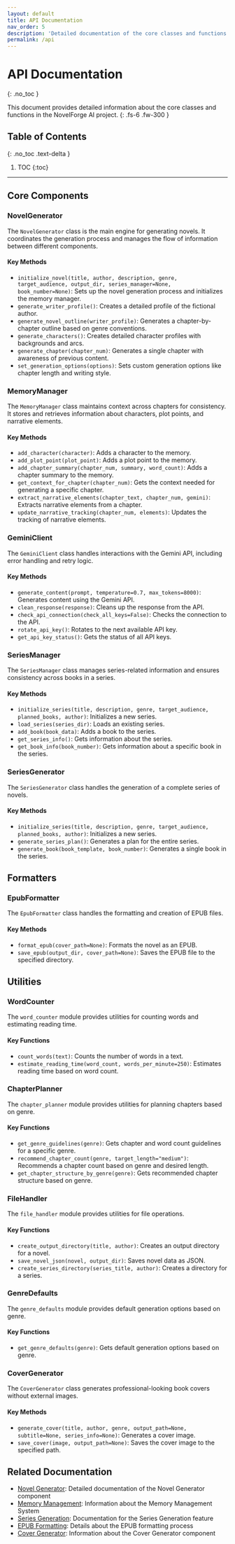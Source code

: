 ```yaml
---
layout: default
title: API Documentation
nav_order: 5
description: 'Detailed documentation of the core classes and functions in NovelForge AI'
permalink: /api
---
```


# API Documentation

{: .no_toc }

This document provides detailed information about the core classes and functions in the NovelForge AI project.
{: .fs-6 .fw-300 }

## Table of Contents

{: .no_toc .text-delta }

1. TOC
   {:toc}

---

## Core Components

### NovelGenerator

The `NovelGenerator` class is the main engine for generating novels. It coordinates the generation process and manages the flow of information between different components.

#### Key Methods

- `initialize_novel(title, author, description, genre, target_audience, output_dir, series_manager=None, book_number=None)`: Sets up the novel generation process and initializes the memory manager.
- `generate_writer_profile()`: Creates a detailed profile of the fictional author.
- `generate_novel_outline(writer_profile)`: Generates a chapter-by-chapter outline based on genre conventions.
- `generate_characters()`: Creates detailed character profiles with backgrounds and arcs.
- `generate_chapter(chapter_num)`: Generates a single chapter with awareness of previous content.
- `set_generation_options(options)`: Sets custom generation options like chapter length and writing style.

### MemoryManager

The `MemoryManager` class maintains context across chapters for consistency. It stores and retrieves information about characters, plot points, and narrative elements.

#### Key Methods

- `add_character(character)`: Adds a character to the memory.
- `add_plot_point(plot_point)`: Adds a plot point to the memory.
- `add_chapter_summary(chapter_num, summary, word_count)`: Adds a chapter summary to the memory.
- `get_context_for_chapter(chapter_num)`: Gets the context needed for generating a specific chapter.
- `extract_narrative_elements(chapter_text, chapter_num, gemini)`: Extracts narrative elements from a chapter.
- `update_narrative_tracking(chapter_num, elements)`: Updates the tracking of narrative elements.

### GeminiClient

The `GeminiClient` class handles interactions with the Gemini API, including error handling and retry logic.

#### Key Methods

- `generate_content(prompt, temperature=0.7, max_tokens=8000)`: Generates content using the Gemini API.
- `clean_response(response)`: Cleans up the response from the API.
- `check_api_connection(check_all_keys=False)`: Checks the connection to the API.
- `rotate_api_key()`: Rotates to the next available API key.
- `get_api_key_status()`: Gets the status of all API keys.

### SeriesManager

The `SeriesManager` class manages series-related information and ensures consistency across books in a series.

#### Key Methods

- `initialize_series(title, description, genre, target_audience, planned_books, author)`: Initializes a new series.
- `load_series(series_dir)`: Loads an existing series.
- `add_book(book_data)`: Adds a book to the series.
- `get_series_info()`: Gets information about the series.
- `get_book_info(book_number)`: Gets information about a specific book in the series.

### SeriesGenerator

The `SeriesGenerator` class handles the generation of a complete series of novels.

#### Key Methods

- `initialize_series(title, description, genre, target_audience, planned_books, author)`: Initializes a new series.
- `generate_series_plan()`: Generates a plan for the entire series.
- `generate_book(book_template, book_number)`: Generates a single book in the series.

## Formatters

### EpubFormatter

The `EpubFormatter` class handles the formatting and creation of EPUB files.

#### Key Methods

- `format_epub(cover_path=None)`: Formats the novel as an EPUB.
- `save_epub(output_dir, cover_path=None)`: Saves the EPUB file to the specified directory.

## Utilities

### WordCounter

The `word_counter` module provides utilities for counting words and estimating reading time.

#### Key Functions

- `count_words(text)`: Counts the number of words in a text.
- `estimate_reading_time(word_count, words_per_minute=250)`: Estimates reading time based on word count.

### ChapterPlanner

The `chapter_planner` module provides utilities for planning chapters based on genre.

#### Key Functions

- `get_genre_guidelines(genre)`: Gets chapter and word count guidelines for a specific genre.
- `recommend_chapter_count(genre, target_length="medium")`: Recommends a chapter count based on genre and desired length.
- `get_chapter_structure_by_genre(genre)`: Gets recommended chapter structure based on genre.

### FileHandler

The `file_handler` module provides utilities for file operations.

#### Key Functions

- `create_output_directory(title, author)`: Creates an output directory for a novel.
- `save_novel_json(novel, output_dir)`: Saves novel data as JSON.
- `create_series_directory(series_title, author)`: Creates a directory for a series.

### GenreDefaults

The `genre_defaults` module provides default generation options based on genre.

#### Key Functions

- `get_genre_defaults(genre)`: Gets default generation options based on genre.

### CoverGenerator

The `CoverGenerator` class generates professional-looking book covers without external images.

#### Key Methods

- `generate_cover(title, author, genre, output_path=None, subtitle=None, series_info=None)`: Generates a cover image.
- `save_cover(image, output_path=None)`: Saves the cover image to the specified path.

## Related Documentation

- [Novel Generator](./components/novel-generator.html): Detailed documentation of the Novel Generator component
- [Memory Management](./components/memory-management.html): Information about the Memory Management System
- [Series Generation](./components/series-generation.html): Documentation for the Series Generation feature
- [EPUB Formatting](./components/epub-formatting.html): Details about the EPUB formatting process
- [Cover Generator](./components/cover-generator.html): Information about the Cover Generator component
